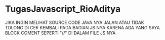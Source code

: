﻿# TugasJavascript_RioAditya
JIKA INGIN MELIHAT SOURCE CODE JAVA NYA JALAN ATAU TIDAK TOLONG DI CEK KEMBALI PADA BAGIAN JS NYA KARENA ADA YANG SAYA BLOCK COMENT SEPERTI "//" DI DALAM FILE JS NYA
